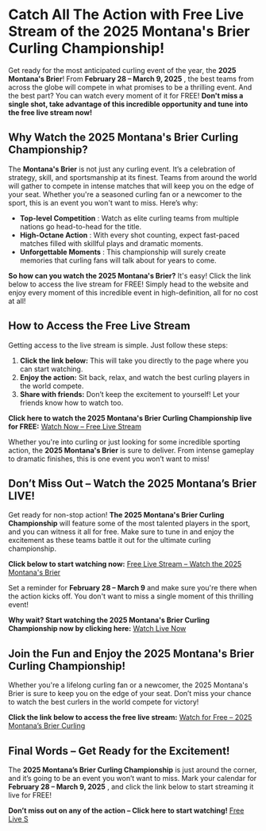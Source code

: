 # Catch All The Action with Free Live Stream of the 2025 Montana's Brier Curling Championship!

Get ready for the most anticipated curling event of the year, the **2025 Montana's Brier**! From **February 28 – March 9, 2025** , the best teams from across the globe will compete in what promises to be a thrilling event. And the best part? You can watch every moment of it for FREE! **Don't miss a single shot, take advantage of this incredible opportunity and tune into the free live stream now!**

## Why Watch the 2025 Montana's Brier Curling Championship?

The **Montana's Brier** is not just any curling event. It’s a celebration of strategy, skill, and sportsmanship at its finest. Teams from around the world will gather to compete in intense matches that will keep you on the edge of your seat. Whether you're a seasoned curling fan or a newcomer to the sport, this is an event you won't want to miss. Here’s why:

- **Top-level Competition** : Watch as elite curling teams from multiple nations go head-to-head for the title.
- **High-Octane Action** : With every shot counting, expect fast-paced matches filled with skillful plays and dramatic moments.
- **Unforgettable Moments** : This championship will surely create memories that curling fans will talk about for years to come.

**So how can you watch the 2025 Montana's Brier?** It's easy! Click the link below to access the live stream for FREE! Simply head to the website and enjoy every moment of this incredible event in high-definition, all for no cost at all!

## How to Access the Free Live Stream

Getting access to the live stream is simple. Just follow these steps:

1. **Click the link below:** This will take you directly to the page where you can start watching.
2. **Enjoy the action:** Sit back, relax, and watch the best curling players in the world compete.
3. **Share with friends:** Don’t keep the excitement to yourself! Let your friends know how to watch too.

**Click here to watch the 2025 Montana's Brier Curling Championship live for FREE:** [Watch Now – Free Live Stream](https://tinyurl.com/livestreamfreeo?st=2025montanasbrier&si=gh)

Whether you're into curling or just looking for some incredible sporting action, the **2025 Montana's Brier** is sure to deliver. From intense gameplay to dramatic finishes, this is one event you won’t want to miss!

## Don’t Miss Out – Watch the 2025 Montana’s Brier LIVE!

Get ready for non-stop action! **The 2025 Montana's Brier Curling Championship** will feature some of the most talented players in the sport, and you can witness it all for free. Make sure to tune in and enjoy the excitement as these teams battle it out for the ultimate curling championship.

**Click below to start watching now:** [Free Live Stream – Watch the 2025 Montana's Brier](https://tinyurl.com/livestreamfreeo?st=2025montanasbrier&si=gh)

Set a reminder for **February 28 – March 9** and make sure you're there when the action kicks off. You don't want to miss a single moment of this thrilling event!

**Why wait? Start watching the 2025 Montana's Brier Curling Championship now by clicking here:** [Watch Live Now](https://tinyurl.com/livestreamfreeo?st=2025montanasbrier&si=gh)

## Join the Fun and Enjoy the 2025 Montana's Brier Curling Championship!

Whether you're a lifelong curling fan or a newcomer, the 2025 Montana's Brier is sure to keep you on the edge of your seat. Don’t miss your chance to watch the best curlers in the world compete for victory!

**Click the link below to access the free live stream:** [Watch for Free – 2025 Montana’s Brier Curling](https://tinyurl.com/livestreamfreeo?st=2025montanasbrier&si=gh)

## Final Words – Get Ready for the Excitement!

The **2025 Montana’s Brier Curling Championship** is just around the corner, and it’s going to be an event you won’t want to miss. Mark your calendar for **February 28 – March 9, 2025** , and click the link below to start streaming it live for FREE!

**Don’t miss out on any of the action – Click here to start watching!** [Free Live S](https://tinyurl.com/livestreamfreeo?st=2025montanasbrier&si=gh)
